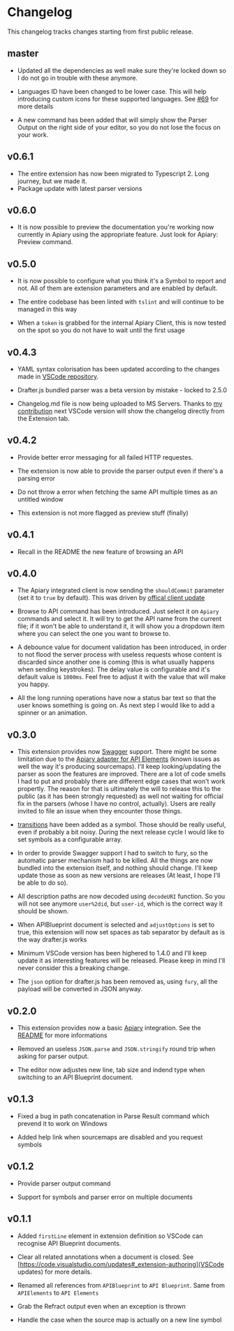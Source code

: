 # Changelog

This changelog tracks changes starting from first public release.

## master

- Updated all the dependencies as well make sure they're locked down so I do not
go in trouble with these anymore.

- Languages ID have been changed to be lower case. This will help introducing
custom icons for these supported languages. See [#69](https://github.com/XVincentX/vscode-apielements/issues/69) for more details

- A new command has been added that will simply show the Parser Output on the right side of your editor, so you do not
lose the focus on your work.

## v0.6.1

- The entire extension has now been migrated to Typescript 2. Long journey, but we made it.
- Package update with latest parser versions

## v0.6.0

- It is now possible to preview the documentation you're working now currently in Apiary using the appropriate feature. Just look for Apiary: Preview command.

## v0.5.0

- It is now possible to configure what you think it's a Symbol to report and not. All of them are extension parameters and are enabled by default.

- The entire codebase has been linted with `tslint` and will continue to be managed in this way

- When a `token` is grabbed for the internal Apiary Client, this is now tested on the spot so you do not have to wait until the first usage

## v0.4.3

- YAML syntax colorisation has been updated according to the changes made in [VSCode repository](https://github.com/Microsoft/vscode/pull/11666).

- Drafter.js bundled parser was a beta version by mistake - locked to 2.5.0

- Changelog.md file is now being uploaded to MS Servers. Thanks to [my contribution](https://github.com/Microsoft/vscode/issues/11940) next VSCode version will show the changelog directly from the Extension tab.

## v0.4.2

- Provide better error messaging for all failed HTTP requestes.

- The extension is now able to provide the parser output even if there's a parsing error

- Do not throw a error when fetching the same API multiple times as an untitled window

- This extension is not more flagged as preview stuff (finally)

## v0.4.1

- Recall in the README the new feature of browsing an API

## v0.4.0

- The Apiary integrated client is now sending the `shouldCommit` parameter (set it to `true` by default). This was driven by [offical client update](https://github.com/apiaryio/apiary-client/pull/130)

- Browse to API command has been introduced. Just select it on `Apiary` commands and select it. It will try to get the API name from the current file; if it won't be able to understand it, it will show you a dropdown item where you can select the one you want to browse to.

- A debounce value for document validation has been introduced, in order to not flood the server process with useless requests whose content is discarded since another one is coming (this is what usually happens when sending keystrokes). The delay value is configurable and it's default value is `1000ms`. Feel free to adjust it with the value that will make you happy.

- All the long running operations have now a status bar text so that the user knows something is going on. As next step I would like to add a spinner or an animation.

## v0.3.0

- This extension provides now [Swagger](https://swagger.io) support. There might be some limitation due to the [Apiary adapter for API Elements](https://github.com/apiaryio/fury-adapter-swagger) (known issues as well the way it's producing sourcemaps). I'll keep looking/updating the parser as soon the features are improved. There are a lot of code smells I had to put and probably there are different edge cases that won't work propertly. The reason for that is ultimately the will to release this to the public (as it has been strongly requested) as well not waiting for official fix in the parsers (whose I have no control, actually). Users are really invited to file an issue when they encounter those things.

- [transitions]() have been added as a symbol. Those should be really useful, even if probably a bit noisy. During the next release cycle I would like to set symbols as a configurable array.

- In order to provide Swagger support I had to switch to fury, so the automatic parser mechanism had to be killed. All the things are now bundled into the extension itself, and nothing should change. I'll keep update those as soon as new versions are releases (At least, I hope I'll be able to do so).

- All description paths are now decoded using `decodeURI` function. So you will not see anymore `user%2did`, but `user-id`, which is the correct way it should be shown.

- When APIBlueprint document is selected and `adjustOptions` is set to true, this extension will now set spaces as tab separator by default as is the way drafter.js works

- Minimum VSCode version has been highered to 1.4.0 and I'll keep update it as interesting features will be released. Please keep in mind I'll never consider this a breaking change.

- The `json` option for drafter.js has been removed as, using `fury`, all the payload will be converted in JSON anyway.


## v0.2.0

- This extension provides now a basic [Apiary](https://apiary.io) integration. See the [README](./client/README.md) for more informations

- Removed an useless `JSON.parse` and `JSON.stringify` round trip when asking for parser output.

- The editor now adjustes new line, tab size and indend type when switching to an API Blueprint document.

## v0.1.3

- Fixed a bug in path concatenation in Parse Result command which prevend it to work on Windows

- Added help link when sourcemaps are disabled and you request symbols

## v0.1.2

- Provide parser output command

- Support for symbols and parser error on multiple documents

## v0.1.1

- Added `firstLine` element in extension definition so VSCode can recognise API Blueprint documents.

- Clear all related annotations when a document is closed. See [https://code.visualstudio.com/updates#_extension-authoring](VSCode updates) for more details.

- Renamed all references from `APIBlueprint` to `API Blueprint`. Same from `APIElements` to `API Elements`

- Grab the Refract output even when an exception is thrown

- Handle the case when the source map is actually on a new line symbol
